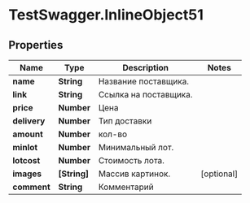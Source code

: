 # TestSwagger.InlineObject51

## Properties

Name | Type | Description | Notes
------------ | ------------- | ------------- | -------------
**name** | **String** | Название поставщика. | 
**link** | **String** | Ссылка на поставщика. | 
**price** | **Number** | Цена | 
**delivery** | **Number** | Тип доставки | 
**amount** | **Number** | кол-во | 
**minlot** | **Number** | Минимальный лот. | 
**lotcost** | **Number** | Стоимость лота. | 
**images** | **[String]** | Массив картинок. | [optional] 
**comment** | **String** | Комментарий | 



